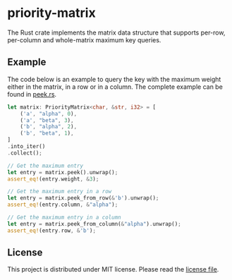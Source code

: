 # priority-matrix

The Rust crate implements the matrix data structure that supports
per-row, per-column and whole-matrix maximum key queries.

## Example

The code below is an example to query the key with the maximum weight
either in the matrix, in a row or in a column. The complete example
can be found in [peek.rs](examples/peek.rs).

```rust
let matrix: PriorityMatrix<char, &str, i32> = [
    ('a', "alpha", 0),
    ('a', "beta", 3),
    ('b', "alpha", 2),
    ('b', "beta", 1),
]
.into_iter()
.collect();

// Get the maximum entry
let entry = matrix.peek().unwrap();
assert_eq!(entry.weight, &3);

// Get the maximum entry in a row
let entry = matrix.peek_from_row(&'b').unwrap();
assert_eq!(entry.column, &"alpha");

// Get the maximum entry in a column
let entry = matrix.peek_from_column(&"alpha").unwrap();
assert_eq!(entry.row, &'b');
```

## License

This project is distributed under MIT license. Please read the
[license file](LICENSE.txt).
